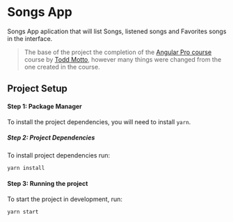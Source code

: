 # Songs App

Songs App aplication that will list Songs, listened songs and Favorites songs in the interface.

> The base of the project the completion of the [Angular Pro course](https://ultimateangular.com/courses/#angular-2) course by [Todd Motto](https://twitter.com/toddmotto), however many things were changed from the one created in the course.

## Project Setup

#### Step 1: Package Manager

To install the project dependencies, you will need to install `yarn`. 

##### Step 2: Project Dependencies

To install project dependencies run:

```bash
yarn install
```

#### Step 3: Running the project

To start the project in development, run:

```
yarn start
```

